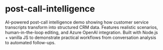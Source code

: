 # post-call-intelligence
AI-powered post-call intelligence demo showing how customer service transcripts transform into structured CRM data. Features realistic scenarios, human-in-the-loop editing, and Azure OpenAI integration. Built with Node.js + vanilla JS to demonstrate practical workflows from conversation analysis to automated follow-ups.
